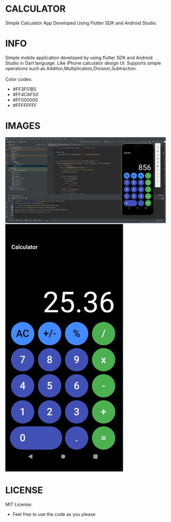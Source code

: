 # CALCULATOR

Simple Calculator App Developed Using Flutter SDK and Android Studio.

# INFO

Simple mobile application developed by using flutter SDK and Android Studio in Dart language. Like iPhone calculator design UI. 
Supports simple operations such as Additon,Multiplication,Division,Subtraction.<br />
<br />Color codes: 
- #FF3F51B5
- #FF4CAF50
- #FF000000
- #FFFFFFFF


# IMAGES
<img src="IMG/IMG1.JPG">
<img src="IMG/IMG2.JPG">

# LICENSE
MIT License: 
- Feel free to use the code as you please


